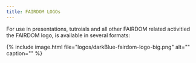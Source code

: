 ```yaml
---
title: FAIRDOM LOGOs
---
```



For use in presentations, tutroials and all other FAIRDOM related activitied the FAIRDOM logo, is available in several formats:


{% include image.html file="logos/darkBlue-fairdom-logo-big.png" alt="" caption="" %}

